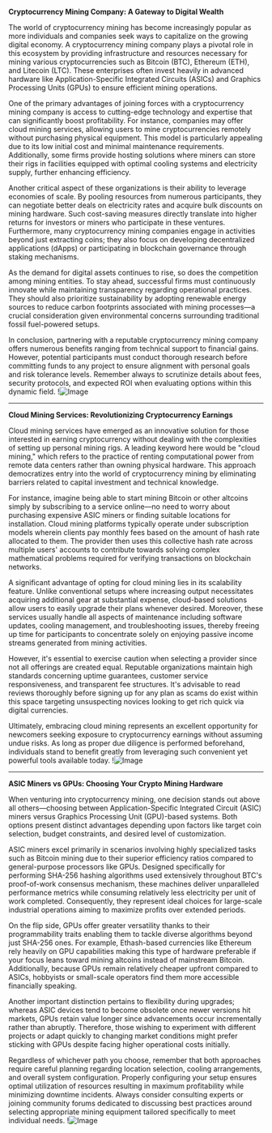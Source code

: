 **Cryptocurrency Mining Company: A Gateway to Digital Wealth**

The world of cryptocurrency mining has become increasingly popular as more individuals and companies seek ways to capitalize on the growing digital economy. A cryptocurrency mining company plays a pivotal role in this ecosystem by providing infrastructure and resources necessary for mining various cryptocurrencies such as Bitcoin (BTC), Ethereum (ETH), and Litecoin (LTC). These enterprises often invest heavily in advanced hardware like Application-Specific Integrated Circuits (ASICs) and Graphics Processing Units (GPUs) to ensure efficient mining operations.

One of the primary advantages of joining forces with a cryptocurrency mining company is access to cutting-edge technology and expertise that can significantly boost profitability. For instance, companies may offer cloud mining services, allowing users to mine cryptocurrencies remotely without purchasing physical equipment. This model is particularly appealing due to its low initial cost and minimal maintenance requirements. Additionally, some firms provide hosting solutions where miners can store their rigs in facilities equipped with optimal cooling systems and electricity supply, further enhancing efficiency.

Another critical aspect of these organizations is their ability to leverage economies of scale. By pooling resources from numerous participants, they can negotiate better deals on electricity rates and acquire bulk discounts on mining hardware. Such cost-saving measures directly translate into higher returns for investors or miners who participate in these ventures. Furthermore, many cryptocurrency mining companies engage in activities beyond just extracting coins; they also focus on developing decentralized applications (dApps) or participating in blockchain governance through staking mechanisms.

As the demand for digital assets continues to rise, so does the competition among mining entities. To stay ahead, successful firms must continuously innovate while maintaining transparency regarding operational practices. They should also prioritize sustainability by adopting renewable energy sources to reduce carbon footprints associated with mining processes—a crucial consideration given environmental concerns surrounding traditional fossil fuel-powered setups.

In conclusion, partnering with a reputable cryptocurrency mining company offers numerous benefits ranging from technical support to financial gains. However, potential participants must conduct thorough research before committing funds to any project to ensure alignment with personal goals and risk tolerance levels. Remember always to scrutinize details about fees, security protocols, and expected ROI when evaluating options within this dynamic field. !![Image](https://github.com/user-attachments/assets/b6e7b7a2-655e-4d44-8baa-20c566a3cb65)

---

**Cloud Mining Services: Revolutionizing Cryptocurrency Earnings**

Cloud mining services have emerged as an innovative solution for those interested in earning cryptocurrency without dealing with the complexities of setting up personal mining rigs. A leading keyword here would be "cloud mining," which refers to the practice of renting computational power from remote data centers rather than owning physical hardware. This approach democratizes entry into the world of cryptocurrency mining by eliminating barriers related to capital investment and technical knowledge.

For instance, imagine being able to start mining Bitcoin or other altcoins simply by subscribing to a service online—no need to worry about purchasing expensive ASIC miners or finding suitable locations for installation. Cloud mining platforms typically operate under subscription models wherein clients pay monthly fees based on the amount of hash rate allocated to them. The provider then uses this collective hash rate across multiple users' accounts to contribute towards solving complex mathematical problems required for verifying transactions on blockchain networks.

A significant advantage of opting for cloud mining lies in its scalability feature. Unlike conventional setups where increasing output necessitates acquiring additional gear at substantial expense, cloud-based solutions allow users to easily upgrade their plans whenever desired. Moreover, these services usually handle all aspects of maintenance including software updates, cooling management, and troubleshooting issues, thereby freeing up time for participants to concentrate solely on enjoying passive income streams generated from mining activities.

However, it's essential to exercise caution when selecting a provider since not all offerings are created equal. Reputable organizations maintain high standards concerning uptime guarantees, customer service responsiveness, and transparent fee structures. It's advisable to read reviews thoroughly before signing up for any plan as scams do exist within this space targeting unsuspecting novices looking to get rich quick via digital currencies.

Ultimately, embracing cloud mining represents an excellent opportunity for newcomers seeking exposure to cryptocurrency earnings without assuming undue risks. As long as proper due diligence is performed beforehand, individuals stand to benefit greatly from leveraging such convenient yet powerful tools available today. !![Image](https://github.com/user-attachments/assets/b6e7b7a2-655e-4d44-8baa-20c566a3cb65)

--- 

**ASIC Miners vs GPUs: Choosing Your Crypto Mining Hardware**

When venturing into cryptocurrency mining, one decision stands out above all others—choosing between Application-Specific Integrated Circuit (ASIC) miners versus Graphics Processing Unit (GPU)-based systems. Both options present distinct advantages depending upon factors like target coin selection, budget constraints, and desired level of customization.

ASIC miners excel primarily in scenarios involving highly specialized tasks such as Bitcoin mining due to their superior efficiency ratios compared to general-purpose processors like GPUs. Designed specifically for performing SHA-256 hashing algorithms used extensively throughout BTC's proof-of-work consensus mechanism, these machines deliver unparalleled performance metrics while consuming relatively less electricity per unit of work completed. Consequently, they represent ideal choices for large-scale industrial operations aiming to maximize profits over extended periods.

On the flip side, GPUs offer greater versatility thanks to their programmability traits enabling them to tackle diverse algorithms beyond just SHA-256 ones. For example, Ethash-based currencies like Ethereum rely heavily on GPU capabilities making this type of hardware preferable if your focus leans toward mining altcoins instead of mainstream Bitcoin. Additionally, because GPUs remain relatively cheaper upfront compared to ASICs, hobbyists or small-scale operators find them more accessible financially speaking.

Another important distinction pertains to flexibility during upgrades; whereas ASIC devices tend to become obsolete once newer versions hit markets, GPUs retain value longer since advancements occur incrementally rather than abruptly. Therefore, those wishing to experiment with different projects or adapt quickly to changing market conditions might prefer sticking with GPUs despite facing higher operational costs initially.

Regardless of whichever path you choose, remember that both approaches require careful planning regarding location selection, cooling arrangements, and overall system configuration. Properly configuring your setup ensures optimal utilization of resources resulting in maximum profitability while minimizing downtime incidents. Always consider consulting experts or joining community forums dedicated to discussing best practices around selecting appropriate mining equipment tailored specifically to meet individual needs. !![Image](https://github.com/user-attachments/assets/b6e7b7a2-655e-4d44-8baa-20c566a3cb65)